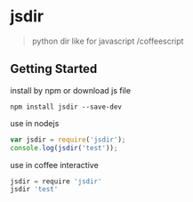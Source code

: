 # jsdir

> python dir like for javascript /coffeescript

## Getting Started

install by npm or download js file

```shell
npm install jsdir --save-dev
```

use in nodejs

```js
var jsdir = require('jsdir');
console.log(jsdir('test'));
```

use in coffee interactive

```js
jsdir = require 'jsdir'
jsdir 'test'
```

